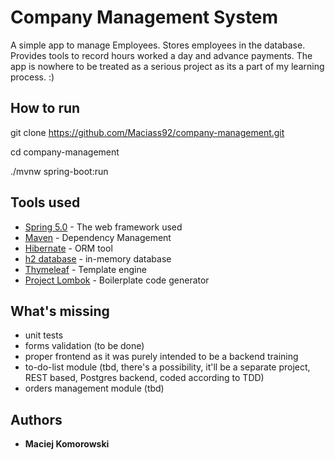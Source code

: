 # Company Management System

A simple app to manage Employees. Stores employees in the database. Provides tools to record hours worked a day and advance payments. 
The app is nowhere to be treated as a serious project as its a part of my learning process. :)

## How to run

git clone https://github.com/Maciass92/company-management.git

cd company-management

./mvnw spring-boot:run

## Tools used

* [Spring 5.0](https://spring.io/) - The web framework used
* [Maven](https://maven.apache.org/) - Dependency Management
* [Hibernate](http://hibernate.org/) - ORM tool
* [h2 database](http://www.h2database.com/html/main.html) - in-memory database
* [Thymeleaf](https://www.thymeleaf.org/) - Template engine
* [Project Lombok](https://projectlombok.org/) - Boilerplate code generator


## What's missing

* unit tests
* forms validation (to be done)
* proper frontend as it was purely intended to be a backend training
* to-do-list module (tbd, there's a possibility, it'll be a separate project, REST based, Postgres backend, coded according to TDD)
* orders management module (tbd)


## Authors

* **Maciej Komorowski**

